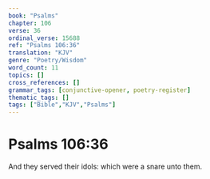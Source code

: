 ```yaml
---
book: "Psalms"
chapter: 106
verse: 36
ordinal_verse: 15688
ref: "Psalms 106:36"
translation: "KJV"
genre: "Poetry/Wisdom"
word_count: 11
topics: []
cross_references: []
grammar_tags: [conjunctive-opener, poetry-register]
thematic_tags: []
tags: ["Bible","KJV","Psalms"]
---
```


# Psalms 106:36

And they served their idols: which were a snare unto them.
